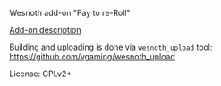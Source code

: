 Wesnoth add-on "Pay to re-Roll"

[Add-on description](./pay_to_restart/doc/about.txt)

Building and uploading is done via `wesnoth_upload` tool: https://github.com/vgaming/wesnoth_upload

License: GPLv2+
